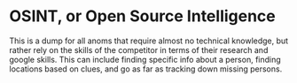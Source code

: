 # OSINT, or Open Source Intelligence

This is a dump for all anoms that require almost no technical knowledge, but rather rely on the skills of the competitor in terms of their research and google skills. This can include finding specific info about a person, finding locations based on clues, and go as far as tracking down missing persons.
